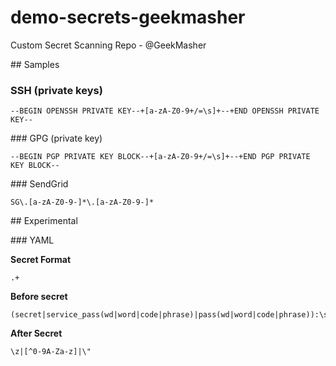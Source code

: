 # demo-secrets-geekmasher

Custom Secret Scanning Repo - @GeekMasher


## Samples

### SSH (private keys)

```
--BEGIN OPENSSH PRIVATE KEY--+[a-zA-Z0-9+/=\s]+--+END OPENSSH PRIVATE KEY--
```

### GPG (private key)

```
--BEGIN PGP PRIVATE KEY BLOCK--+[a-zA-Z0-9+/=\s]+--+END PGP PRIVATE KEY BLOCK--
```


### SendGrid

```
SG\.[a-zA-Z0-9-]*\.[a-zA-Z0-9-]*
```

## Experimental

### YAML

**Secret Format**

```
.+
```

**Before secret**
```
(secret|service_pass(wd|word|code|phrase)|pass(wd|word|code|phrase)):\s
```

**After Secret**

```
\z|[^0-9A-Za-z]|\"
```
